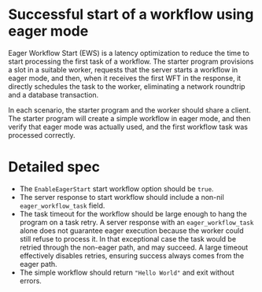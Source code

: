 # Successful start of a workflow using eager mode
Eager Workflow Start (EWS) is a latency optimization to reduce the time to start processing the first task of a workflow. The starter program provisions a slot in a suitable worker, requests that the server starts a workflow in eager mode, and then, when it receives the first WFT in the response, it directly schedules the task to the worker, eliminating a network roundtrip and a database transaction.

In each scenario, the starter program and the worker should share a client. The starter program will create a simple workflow in eager mode, and then verify that eager mode was actually used, and the first workflow task was processed correctly.

# Detailed spec
* The `EnableEagerStart` start workflow option should be `true`.
* The server response to start workflow should include a non-nil `eager_workflow_task` field.
* The task timeout for the workflow should be large enough to hang the program on a task retry. A server response with an `eager_workflow_task` alone does not guarantee eager execution because the worker could still refuse to process it. In that exceptional case the task would be retried through the non-eager path, and may succeed. A large timeout effectively disables retries, ensuring success always comes from the eager path.
* The simple workflow should return `"Hello World"` and exit without errors.
